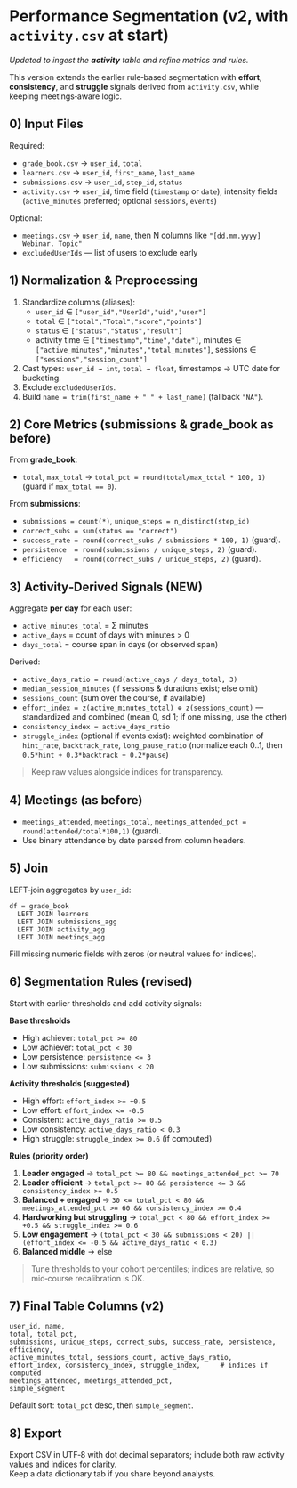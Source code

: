 # Performance Segmentation (v2, with `activity.csv` at start)
*Updated to ingest the **activity** table and refine metrics and rules.*

This version extends the earlier rule‑based segmentation with **effort**, **consistency**, and **struggle** signals derived from `activity.csv`, while keeping meetings‑aware logic.


## 0) Input Files
Required:
- `grade_book.csv` → `user_id`, `total`
- `learners.csv` → `user_id`, `first_name`, `last_name`
- `submissions.csv` → `user_id`, `step_id`, `status`
- `activity.csv` → `user_id`, time field (`timestamp` or `date`), intensity fields (`active_minutes` preferred; optional `sessions`, `events`)

Optional:
- `meetings.csv` → `user_id`, `name`, then N columns like `"[dd.mm.yyyy] Webinar. Topic"`
- `excludedUserIds` — list of users to exclude early


## 1) Normalization & Preprocessing
1. Standardize columns (aliases):  
   - `user_id` ∈ `["user_id","UserId","uid","user"]`  
   - `total` ∈ `["total","Total","score","points"]`  
   - `status` ∈ `["status","Status","result"]`  
   - activity time ∈ `["timestamp","time","date"]`, minutes ∈ `["active_minutes","minutes","total_minutes"]`, sessions ∈ `["sessions","session_count"]`
2. Cast types: `user_id → int`, `total → float`, timestamps → UTC date for bucketing.
3. Exclude `excludedUserIds`.
4. Build `name = trim(first_name + " " + last_name)` (fallback `"NA"`).


## 2) Core Metrics (submissions & grade_book as before)
From **grade_book**:
- `total`, `max_total` → `total_pct = round(total/max_total * 100, 1)` (guard if `max_total == 0`).

From **submissions**:
- `submissions = count(*)`, `unique_steps = n_distinct(step_id)`
- `correct_subs = sum(status == "correct")`
- `success_rate = round(correct_subs / submissions * 100, 1)` (guard).  
- `persistence  = round(submissions / unique_steps, 2)` (guard).  
- `efficiency   = round(correct_subs / unique_steps, 2)` (guard).


## 3) Activity‑Derived Signals (NEW)
Aggregate **per day** for each user:
- `active_minutes_total` = Σ minutes
- `active_days` = count of days with minutes > 0
- `days_total` = course span in days (or observed span)

Derived:
- `active_days_ratio = round(active_days / days_total, 3)`
- `median_session_minutes` (if sessions & durations exist; else omit)
- `sessions_count` (sum over the course, if available)
- `effort_index = z(active_minutes_total) ⊕ z(sessions_count)` — standardized and combined (mean 0, sd 1; if one missing, use the other)
- `consistency_index = active_days_ratio`
- `struggle_index` (optional if events exist): weighted combination of `hint_rate`, `backtrack_rate`, `long_pause_ratio` (normalize each 0..1, then `0.5*hint + 0.3*backtrack + 0.2*pause`)

> Keep raw values alongside indices for transparency.


## 4) Meetings (as before)
- `meetings_attended`, `meetings_total`, `meetings_attended_pct = round(attended/total*100,1)` (guard).  
- Use binary attendance by date parsed from column headers.


## 5) Join
LEFT‑join aggregates by `user_id`:
```
df = grade_book
  LEFT JOIN learners
  LEFT JOIN submissions_agg
  LEFT JOIN activity_agg
  LEFT JOIN meetings_agg
```
Fill missing numeric fields with zeros (or neutral values for indices).


## 6) Segmentation Rules (revised)
Start with earlier thresholds and add activity signals:

**Base thresholds**
- High achiever: `total_pct >= 80`
- Low achiever: `total_pct < 30`
- Low persistence: `persistence <= 3`
- Low submissions: `submissions < 20`

**Activity thresholds (suggested)**
- High effort: `effort_index >= +0.5`
- Low effort:  `effort_index <= -0.5`
- Consistent:  `active_days_ratio >= 0.5`
- Low consistency: `active_days_ratio < 0.3`
- High struggle: `struggle_index >= 0.6` (if computed)

**Rules (priority order)**
1. **Leader engaged** → `total_pct >= 80 && meetings_attended_pct >= 70`
2. **Leader efficient** → `total_pct >= 80 && persistence <= 3 && consistency_index >= 0.5`
3. **Balanced + engaged** → `30 <= total_pct < 80 && meetings_attended_pct >= 60 && consistency_index >= 0.4`
4. **Hardworking but struggling** → `total_pct < 80 && effort_index >= +0.5 && struggle_index >= 0.6`
5. **Low engagement** → `(total_pct < 30 && submissions < 20) || (effort_index <= -0.5 && active_days_ratio < 0.3)`
6. **Balanced middle** → else

> Tune thresholds to your cohort percentiles; indices are relative, so mid‑course recalibration is OK.


## 7) Final Table Columns (v2)
```
user_id, name,
total, total_pct,
submissions, unique_steps, correct_subs, success_rate, persistence, efficiency,
active_minutes_total, sessions_count, active_days_ratio,
effort_index, consistency_index, struggle_index,     # indices if computed
meetings_attended, meetings_attended_pct,
simple_segment
```
Default sort: `total_pct` desc, then `simple_segment`.


## 8) Export
Export CSV in UTF‑8 with dot decimal separators; include both raw activity values and indices for clarity.  
Keep a data dictionary tab if you share beyond analysts.